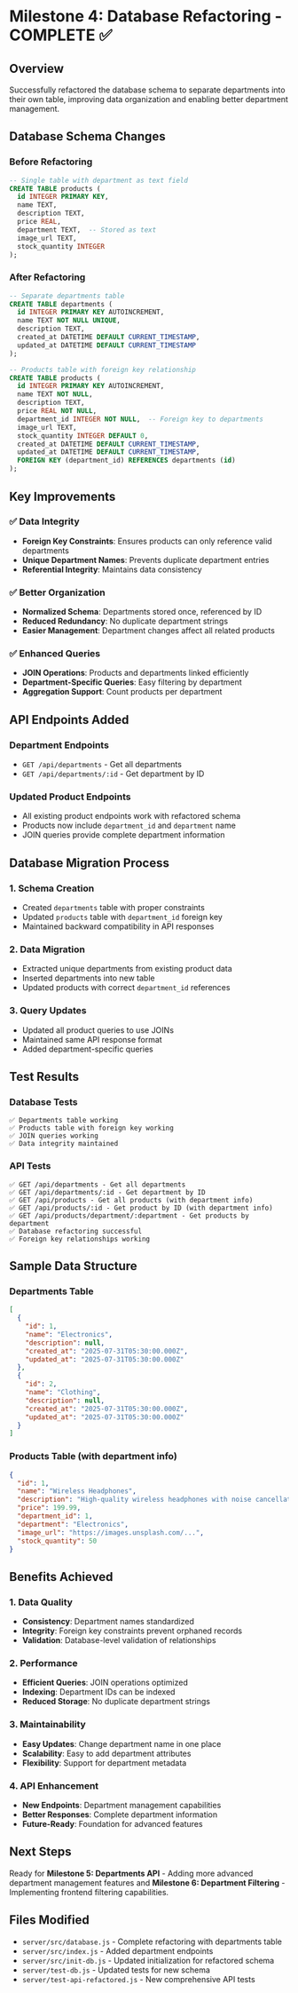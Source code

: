 # Milestone 4: Database Refactoring - COMPLETE ✅

## Overview
Successfully refactored the database schema to separate departments into their own table, improving data organization and enabling better department management.

## Database Schema Changes

### **Before Refactoring**
```sql
-- Single table with department as text field
CREATE TABLE products (
  id INTEGER PRIMARY KEY,
  name TEXT,
  description TEXT,
  price REAL,
  department TEXT,  -- Stored as text
  image_url TEXT,
  stock_quantity INTEGER
);
```

### **After Refactoring**
```sql
-- Separate departments table
CREATE TABLE departments (
  id INTEGER PRIMARY KEY AUTOINCREMENT,
  name TEXT NOT NULL UNIQUE,
  description TEXT,
  created_at DATETIME DEFAULT CURRENT_TIMESTAMP,
  updated_at DATETIME DEFAULT CURRENT_TIMESTAMP
);

-- Products table with foreign key relationship
CREATE TABLE products (
  id INTEGER PRIMARY KEY AUTOINCREMENT,
  name TEXT NOT NULL,
  description TEXT,
  price REAL NOT NULL,
  department_id INTEGER NOT NULL,  -- Foreign key to departments
  image_url TEXT,
  stock_quantity INTEGER DEFAULT 0,
  created_at DATETIME DEFAULT CURRENT_TIMESTAMP,
  updated_at DATETIME DEFAULT CURRENT_TIMESTAMP,
  FOREIGN KEY (department_id) REFERENCES departments (id)
);
```

## Key Improvements

### ✅ **Data Integrity**
- **Foreign Key Constraints**: Ensures products can only reference valid departments
- **Unique Department Names**: Prevents duplicate department entries
- **Referential Integrity**: Maintains data consistency

### ✅ **Better Organization**
- **Normalized Schema**: Departments stored once, referenced by ID
- **Reduced Redundancy**: No duplicate department strings
- **Easier Management**: Department changes affect all related products

### ✅ **Enhanced Queries**
- **JOIN Operations**: Products and departments linked efficiently
- **Department-Specific Queries**: Easy filtering by department
- **Aggregation Support**: Count products per department

## API Endpoints Added

### **Department Endpoints**
- `GET /api/departments` - Get all departments
- `GET /api/departments/:id` - Get department by ID

### **Updated Product Endpoints**
- All existing product endpoints work with refactored schema
- Products now include `department_id` and `department` name
- JOIN queries provide complete department information

## Database Migration Process

### **1. Schema Creation**
- Created `departments` table with proper constraints
- Updated `products` table with `department_id` foreign key
- Maintained backward compatibility in API responses

### **2. Data Migration**
- Extracted unique departments from existing product data
- Inserted departments into new table
- Updated products with correct `department_id` references

### **3. Query Updates**
- Updated all product queries to use JOINs
- Maintained same API response format
- Added department-specific queries

## Test Results

### **Database Tests**
```
✅ Departments table working
✅ Products table with foreign key working
✅ JOIN queries working
✅ Data integrity maintained
```

### **API Tests**
```
✅ GET /api/departments - Get all departments
✅ GET /api/departments/:id - Get department by ID
✅ GET /api/products - Get all products (with department info)
✅ GET /api/products/:id - Get product by ID (with department info)
✅ GET /api/products/department/:department - Get products by department
✅ Database refactoring successful
✅ Foreign key relationships working
```

## Sample Data Structure

### **Departments Table**
```json
[
  {
    "id": 1,
    "name": "Electronics",
    "description": null,
    "created_at": "2025-07-31T05:30:00.000Z",
    "updated_at": "2025-07-31T05:30:00.000Z"
  },
  {
    "id": 2,
    "name": "Clothing",
    "description": null,
    "created_at": "2025-07-31T05:30:00.000Z",
    "updated_at": "2025-07-31T05:30:00.000Z"
  }
]
```

### **Products Table (with department info)**
```json
{
  "id": 1,
  "name": "Wireless Headphones",
  "description": "High-quality wireless headphones with noise cancellation",
  "price": 199.99,
  "department_id": 1,
  "department": "Electronics",
  "image_url": "https://images.unsplash.com/...",
  "stock_quantity": 50
}
```

## Benefits Achieved

### **1. Data Quality**
- **Consistency**: Department names standardized
- **Integrity**: Foreign key constraints prevent orphaned records
- **Validation**: Database-level validation of relationships

### **2. Performance**
- **Efficient Queries**: JOIN operations optimized
- **Indexing**: Department IDs can be indexed
- **Reduced Storage**: No duplicate department strings

### **3. Maintainability**
- **Easy Updates**: Change department name in one place
- **Scalability**: Easy to add department attributes
- **Flexibility**: Support for department metadata

### **4. API Enhancement**
- **New Endpoints**: Department management capabilities
- **Better Responses**: Complete department information
- **Future-Ready**: Foundation for advanced features

## Next Steps
Ready for **Milestone 5: Departments API** - Adding more advanced department management features and **Milestone 6: Department Filtering** - Implementing frontend filtering capabilities.

## Files Modified
- `server/src/database.js` - Complete refactoring with departments table
- `server/src/index.js` - Added department endpoints
- `server/src/init-db.js` - Updated initialization for refactored schema
- `server/test-db.js` - Updated tests for new schema
- `server/test-api-refactored.js` - New comprehensive API tests 